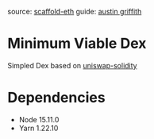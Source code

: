 source: [scaffold-eth](https://github.com/austintgriffith/scaffold-eth)
guide: [austin griffith](https://medium.com/@austin_48503/%EF%B8%8F-minimum-viable-exchange-d84f30bd0c90)

# Minimum Viable Dex

Simpled Dex based on [uniswap-solidity](https://github.com/PhABC/uniswap-solidity)


# Dependencies

* Node 15.11.0
* Yarn 1.22.10